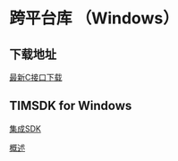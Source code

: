 # 跨平台库 （Windows）

## 下载地址

[最新C接口下载](https://im.sdk.qcloud.com/download/plus/5.5.897/cross_platform/ImSDK_Windows_5.5.897.zip)

## TIMSDK for Windows

[集成SDK](https://cloud.tencent.com/document/product/269/33489)

[概述](https://cloud.tencent.com/document/product/269/33490)

